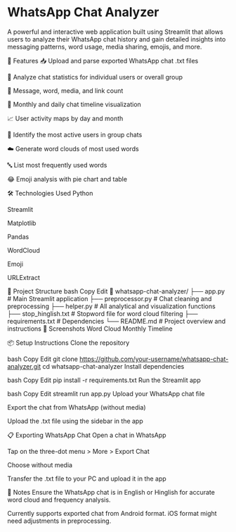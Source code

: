 # WhatsApp Chat Analyzer
A powerful and interactive web application built using Streamlit that allows users to analyze their WhatsApp chat history and gain detailed insights into messaging patterns, word usage, media sharing, emojis, and more.


🚀 Features
📥 Upload and parse exported WhatsApp chat .txt files

👤 Analyze chat statistics for individual users or overall group

🧮 Message, word, media, and link count

📆 Monthly and daily chat timeline visualization

📈 User activity maps by day and month

👑 Identify the most active users in group chats

☁️ Generate word clouds of most used words

🔤 List most frequently used words

😂 Emoji analysis with pie chart and table

🛠️ Technologies Used
Python

Streamlit

Matplotlib

Pandas

WordCloud

Emoji

URLExtract

📁 Project Structure
bash
Copy
Edit
📂 whatsapp-chat-analyzer/
├── app.py                  # Main Streamlit application
├── preprocessor.py         # Chat cleaning and preprocessing
├── helper.py               # All analytical and visualization functions
├── stop_hinglish.txt       # Stopword file for word cloud filtering
├── requirements.txt        # Dependencies
└── README.md               # Project overview and instructions
📸 Screenshots
Word Cloud	Monthly Timeline

📦 Setup Instructions
Clone the repository

bash
Copy
Edit
git clone https://github.com/your-username/whatsapp-chat-analyzer.git
cd whatsapp-chat-analyzer
Install dependencies

bash
Copy
Edit
pip install -r requirements.txt
Run the Streamlit app

bash
Copy
Edit
streamlit run app.py
Upload your WhatsApp chat file

Export the chat from WhatsApp (without media)

Upload the .txt file using the sidebar in the app

📋 Exporting WhatsApp Chat
Open a chat in WhatsApp

Tap on the three-dot menu > More > Export Chat

Choose without media

Transfer the .txt file to your PC and upload it in the app

🧠 Notes
Ensure the WhatsApp chat is in English or Hinglish for accurate word cloud and frequency analysis.

Currently supports exported chat from Android format. iOS format might need adjustments in preprocessing.
